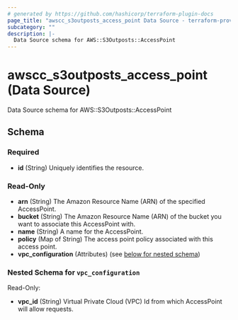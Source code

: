 ```yaml
---
# generated by https://github.com/hashicorp/terraform-plugin-docs
page_title: "awscc_s3outposts_access_point Data Source - terraform-provider-awscc"
subcategory: ""
description: |-
  Data Source schema for AWS::S3Outposts::AccessPoint
---
```


# awscc_s3outposts_access_point (Data Source)

Data Source schema for AWS::S3Outposts::AccessPoint



<!-- schema generated by tfplugindocs -->
## Schema

### Required

- **id** (String) Uniquely identifies the resource.

### Read-Only

- **arn** (String) The Amazon Resource Name (ARN) of the specified AccessPoint.
- **bucket** (String) The Amazon Resource Name (ARN) of the bucket you want to associate this AccessPoint with.
- **name** (String) A name for the AccessPoint.
- **policy** (Map of String) The access point policy associated with this access point.
- **vpc_configuration** (Attributes) (see [below for nested schema](#nestedatt--vpc_configuration))

<a id="nestedatt--vpc_configuration"></a>
### Nested Schema for `vpc_configuration`

Read-Only:

- **vpc_id** (String) Virtual Private Cloud (VPC) Id from which AccessPoint will allow requests.


